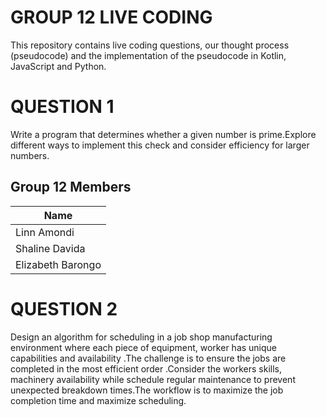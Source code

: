 # GROUP 12 LIVE CODING
This repository contains live coding questions, our thought process (pseudocode) and the implementation of the pseudocode in Kotlin, JavaScript and Python.
# QUESTION 1
Write a program that determines whether a given  number is prime.Explore different ways to implement this check and consider efficiency for larger numbers.
## Group 12 Members
|     Name        |
|-----------------|
|Linn Amondi      |      
|Shaline Davida   |
|Elizabeth Barongo|

#  QUESTION 2
Design an algorithm for scheduling in a job shop manufacturing environment where each piece of equipment, worker has unique capabilities and availability .The challenge is to ensure the jobs are completed in the most efficient order .Consider the workers skills, machinery availability while schedule regular maintenance to prevent unexpected breakdown times.The workflow is to maximize the job completion time and maximize scheduling.










